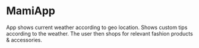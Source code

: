 # MamiApp
App shows current weather according to geo location. Shows custom tips according to the weather. The user then shops for relevant fashion products & accessories.
